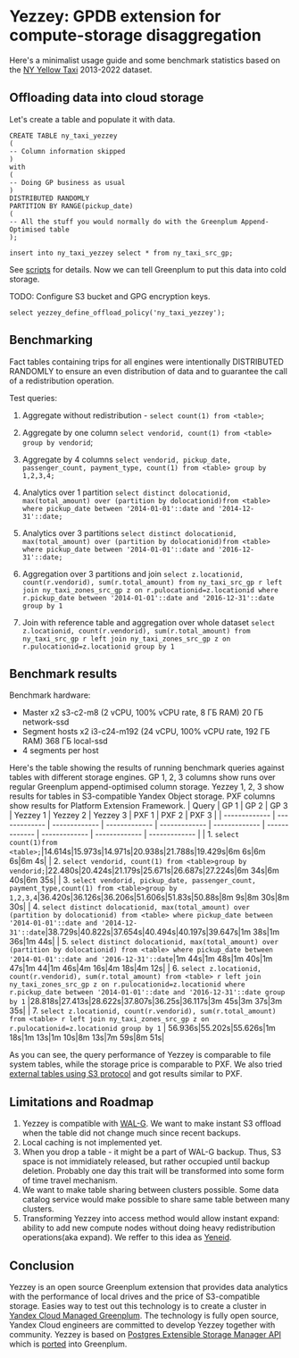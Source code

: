 # Yezzey: GPDB extension for compute-storage disaggregation

Here's a minimalist usage guide and some benchmark statistics based on the [NY Yellow Taxi](https://www.nyc.gov/site/tlc/about/tlc-trip-record-data.page) 2013-2022 dataset.

## Offloading data into cloud storage
Let's create a table and populate it with data.
```
CREATE TABLE ny_taxi_yezzey
(
-- Column information skipped
)
with
(
-- Doing GP business as usual
)
DISTRIBUTED RANDOMLY
PARTITION BY RANGE(pickup_date) 
(
-- All the stuff you would normally do with the Greenplum Append-Optimised table
);

insert into ny_taxi_yezzey select * from ny_taxi_src_gp;
```
See [scripts](https://github.com/x4m/yezzey/edit/benchmark_post/notes/scripts) for details. Now we can tell Greenplum to put this data into cold storage.

TODO: Configure S3 bucket and GPG encryption keys.

```
select yezzey_define_offload_policy('ny_taxi_yezzey');
```

## Benchmarking
Fact tables containing trips for all engines were intentionally DISTRIBUTED RANDOMLY to ensure an even distribution of data and to guarantee the call of a redistribution operation.

Test queries:
1. Aggregate without redistribution - ```select count(1) from <table>```;

2. Aggregate by one column ```select vendorid, count(1) from <table> group by vendorid```;

3. Aggregate by 4 columns ```select vendorid, pickup_date, passenger_count, payment_type, count(1) from <table> group by 1,2,3,4;```

4. Analytics over 1 partition ```select distinct dolocationid, max(total_amount) over (partition by dolocationid)from <table> where pickup_date between '2014-01-01'::date and '2014-12-31'::date;```

5. Analytics over 3 partitions ```select distinct dolocationid, max(total_amount) over (partition by dolocationid)from <table> where pickup_date between '2014-01-01'::date and '2016-12-31'::date;```

6. Aggregation over 3 partitions and join ```select z.locationid, count(r.vendorid), sum(r.total_amount) from ny_taxi_src_gp r left join ny_taxi_zones_src_gp z on r.pulocationid=z.locationid where r.pickup_date between '2014-01-01'::date and '2016-12-31'::date group by 1```

7. Join with reference table and aggregation over whole dataset ```select z.locationid, count(r.vendorid), sum(r.total_amount) from ny_taxi_src_gp r left join ny_taxi_zones_src_gp z on r.pulocationid=z.locationid group by 1```

## Benchmark results

Benchmark hardware:
* Master x2 s3-c2-m8 (2 vCPU, 100% vCPU rate, 8 ГБ RAM) 20 ГБ network-ssd
* Segment hosts x2 i3-c24-m192 (24 vCPU, 100% vCPU rate, 192 ГБ RAM) 368 ГБ local-ssd
* 4 segments per host

Here's the table showing the results of running benchmark queries against tables with different storage engines. GP 1, 2, 3 columns show runs over regular Greenplum append-optimised column storage. Yezzey 1, 2, 3 show results for tables in S3-compatible Yandex Object storage. PXF columns show results for Platform Extension Framework.
| Query | GP 1 | GP 2 | GP 3 | Yezzey 1 | Yezzey 2 | Yezzey 3 | PXF 1 | PXF 2 | PXF 3 |
| ------------- | ------------- | ------------- | ------------- | ------------- | ------------- | ------------- | ------------- | ------------- | ------------- |
| 1. ```select count(1)from <table>;```|14.614s|15.973s|14.971s|20.938s|21.788s|19.429s|6m 6s|6m 6s|6m 4s|
| 2. ```select vendorid, count(1) from <table>group by vendorid;```|22.480s|20.424s|21.179s|25.671s|26.687s|27.224s|6m 34s|6m 40s|6m 35s|
| 3. ```select vendorid, pickup_date, passenger_count, payment_type,count(1) from <table>group by 1,2,3,4```|36.420s|36.126s|36.206s|51.606s|51.83s|50.88s|8m 9s|8m 30s|8m 30s|
| 4. ```select distinct dolocationid, max(total_amount) over (partition by dolocationid) from <table> where pickup_date between '2014-01-01'::date and '2014-12-31'::date```|38.729s|40.822s|37.654s|40.494s|40.197s|39.647s|1m 38s|1m 36s|1m 44s|
| 5. ```select distinct dolocationid, max(total_amount) over (partition by dolocationid) from <table> where pickup_date between '2014-01-01'::date and '2016-12-31'::date```|1m 44s|1m 48s|1m 40s|1m 47s|1m 44|1m 46s|4m 16s|4m 18s|4m 12s|
| 6. ```select z.locationid, count(r.vendorid), sum(r.total_amount) from <table> r left join ny_taxi_zones_src_gp z on r.pulocationid=z.locationid where r.pickup_date between '2014-01-01'::date and '2016-12-31'::date group by 1``` |28.818s|27.413s|28.622s|37.807s|36.25s|36.117s|3m 45s|3m 37s|3m 35s|
| 7. ```select z.locationid, count(r.vendorid), sum(r.total_amount) from <table> r left join ny_taxi_zones_src_gp z on r.pulocationid=z.locationid group by 1``` | 56.936s|55.202s|55.626s|1m 18s|1m 13s|1m 10s|8m 13s|7m 59s|8m 51s|

As you can see, the query performance of Yezzey is comparable to file system tables, while the storage price is comparable to PXF.
We also tried [external tables using S3 protocol](https://docs.vmware.com/en/VMware-Greenplum/6/greenplum-database/admin_guide-external-g-s3-protocol.html) and got results similar to PXF.

## Limitations and Roadmap
1. Yezzey is compatible with [WAL-G](https://github.com/wal-g/wal-g). We want to make instant S3 offload when the table did not change much since recent backups.
2. Local caching is not implemented yet.
3. When you drop a table - it might be a part of WAL-G backup. Thus, S3 space is not immidiately released, but rather occupied until backup deletion. Probably one day this trait will be transformed into some form of time travel mechanism.
4. We want to make table sharing between clusters possible. Some data catalog service would make possible to share same table between many clusters.
5. Transforming Yezzey into access method would allow instant expand: ability to add new compute nodes without doing heavy redistribution operations(aka expand). We reffer to this idea as [Yeneid](https://github.com/yezzey-gp/yeneid).

## Conclusion
Yezzey is an open source Greenplum extension that provides data analytics with the performance of local drives and the price of S3-compatible storage.
Easies way to test out this technology is to create a cluster in [Yandex Cloud Managed Greenplum](https://cloud.yandex.com/en/services/managed-greenplum). The technology is fully open source, Yandex Cloud engineers are committed to develop Yezzey together with community.
Yezzey is based on [Postgres Extensible Storage Manager API](https://commitfest.postgresql.org/35/3216/) which is [ported](https://github.com/greenplum-db/gpdb/pull/13601) into Greenplum.
